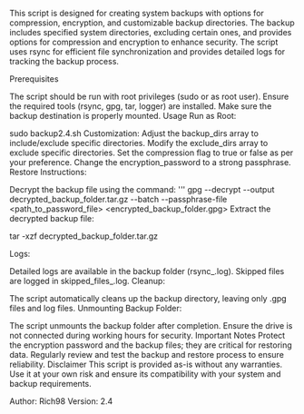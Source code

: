 This script is designed for creating system backups with options for compression, encryption, and customizable backup directories. The backup includes specified system directories, excluding certain ones, and provides options for compression and encryption to enhance security. The script uses rsync for efficient file synchronization and provides detailed logs for tracking the backup process.

Prerequisites

The script should be run with root privileges (sudo or as root user).
Ensure the required tools (rsync, gpg, tar, logger) are installed.
Make sure the backup destination is properly mounted.
Usage
Run as Root:


sudo backup2.4.sh
Customization:
Adjust the backup_dirs array to include/exclude specific directories.
Modify the exclude_dirs array to exclude specific directories.
Set the compression flag to true or false as per your preference.
Change the encryption_password to a strong passphrase.
Restore Instructions:

Decrypt the backup file using the command:
'''
gpg --decrypt --output decrypted_backup_folder.tar.gz --batch --passphrase-file <path_to_password_file> <encrypted_backup_folder.gpg>
Extract the decrypted backup file:

tar -xzf decrypted_backup_folder.tar.gz

Logs:

Detailed logs are available in the backup folder (rsync_<timestamp>.log).
Skipped files are logged in skipped_files_<timestamp>.log.
Cleanup:

The script automatically cleans up the backup directory, leaving only .gpg files and log files.
Unmounting Backup Folder:

The script unmounts the backup folder after completion. Ensure the drive is not connected during working hours for security.
Important Notes
Protect the encryption password and the backup files; they are critical for restoring data.
Regularly review and test the backup and restore process to ensure reliability.
Disclaimer
This script is provided as-is without any warranties. Use it at your own risk and ensure its compatibility with your system and backup requirements.

Author: Rich98
Version: 2.4
